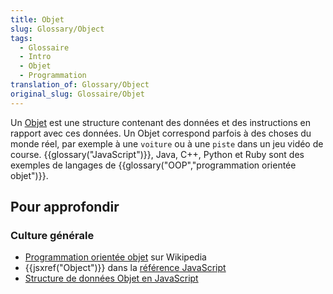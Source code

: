 ```yaml
---
title: Objet
slug: Glossary/Object
tags:
  - Glossaire
  - Intro
  - Objet
  - Programmation
translation_of: Glossary/Object
original_slug: Glossaire/Objet
---
```

Un [Objet](/fr/docs/Web/JavaScript/Reference/Objets_globaux/Object) est une structure contenant des données et des instructions en rapport avec ces données. Un Objet correspond parfois à des choses du monde réel, par exemple à une `voiture` ou à une `piste` dans un jeu vidéo de course. {{glossary("JavaScript")}}, Java, C++, Python et Ruby sont des exemples de langages de {{glossary("OOP","programmation orientée objet")}}.

## Pour approfondir

### Culture générale

- [Programmation orientée objet](https://fr.wikipedia.org/wiki/Programmation_orient%C3%A9e_objet) sur Wikipedia
- {{jsxref("Object")}} dans la [référence JavaScript](/fr/docs/Web/JavaScript/Reference)
- [Structure de données Objet en JavaScript](/fr/docs/Web/JavaScript/Structures_de_données#Les_objets)
